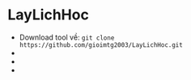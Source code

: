 # LayLichHoc
<ul>
  <li>
    Download tool về:
    <code>git clone https://github.com/gioimtg2003/LayLichHoc.git</code>
  </li>
  <li>
    
  </li>
  <li>
    
  </li>
  <li>
  </li>
</ul>
